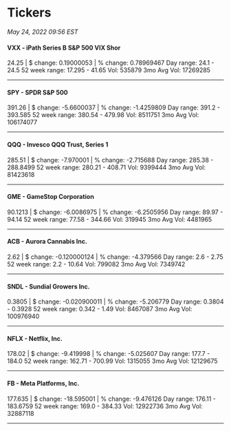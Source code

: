 # Tickers
*May 24, 2022 09:56 EST*

#### VXX - iPath Series B S&P 500 VIX Shor
24.25 | $ change: 0.19000053 | % change: 0.78969467
Day range: 24.1 - 24.5 52 week range: 17.295 - 41.65
Vol: 535879 3mo Avg Vol: 17269285

---

#### SPY - SPDR S&P 500
391.26 | $ change: -5.6600037 | % change: -1.4259809
Day range: 391.2 - 393.585 52 week range: 380.54 - 479.98
Vol: 8511751 3mo Avg Vol: 106174077

---

#### QQQ - Invesco QQQ Trust, Series 1
285.51 | $ change: -7.970001 | % change: -2.715688
Day range: 285.38 - 288.8499 52 week range: 280.21 - 408.71
Vol: 9399444 3mo Avg Vol: 81423618

---

#### GME - GameStop Corporation
90.1213 | $ change: -6.0086975 | % change: -6.2505956
Day range: 89.97 - 94.14 52 week range: 77.58 - 344.66
Vol: 319945 3mo Avg Vol: 4481965

---

#### ACB - Aurora Cannabis Inc.
2.62 | $ change: -0.120000124 | % change: -4.379566
Day range: 2.6 - 2.75 52 week range: 2.2 - 10.64
Vol: 799082 3mo Avg Vol: 7349742

---

#### SNDL - Sundial Growers Inc.
0.3805 | $ change: -0.020900011 | % change: -5.206779
Day range: 0.3804 - 0.3928 52 week range: 0.342 - 1.49
Vol: 8467087 3mo Avg Vol: 100976940

---

#### NFLX - Netflix, Inc.
178.02 | $ change: -9.419998 | % change: -5.025607
Day range: 177.7 - 184.0 52 week range: 162.71 - 700.99
Vol: 1315055 3mo Avg Vol: 12129675

---

#### FB - Meta Platforms, Inc.
177.635 | $ change: -18.595001 | % change: -9.476126
Day range: 176.11 - 183.6759 52 week range: 169.0 - 384.33
Vol: 12922736 3mo Avg Vol: 32887118

---

